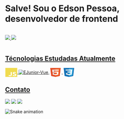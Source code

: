<h1>Salve! Sou o Edson Pessoa, desenvolvedor de frontend</h1><br>

<div>
  <a href="https://github.com/ejuniorpessoa">
  <img height="180em" src="https://github-readme-stats.vercel.app/api?username=ejuniorpessoa&show_icons=true&theme=midnight-purple&include_all_commits=true&count_private=true"/>
  <img height="180em" src="https://github-readme-stats.vercel.app/api/top-langs/?username=ejuniorpessoa&layout=compact&langs_count=7&theme=midnight-purple"/>
</div>
  
<div style="display: inline_block"><br>
   <h2> Técnologias Estudadas Atualmente </h2>
  <img align="center" alt="EJunior-JS" height="30" width="40" src="https://raw.githubusercontent.com/devicons/devicon/master/icons/javascript/javascript-plain.svg">    
  <img align="center" alt="EJunior-Vue" height="30" width="40"
src="https://cdn.jsdelivr.net/gh/devicons/devicon/icons/vuejs/vuejs-original.svg">   
  <img align="center" alt="EJunior-HTML" height="30" width="40" src="https://raw.githubusercontent.com/devicons/devicon/master/icons/html5/html5-original.svg">
  <img align="center" alt="EJunior-CSS" height="30" width="40" src="https://raw.githubusercontent.com/devicons/devicon/master/icons/css3/css3-original.svg">  
</div>
  
<div>
   <h2> Contato </h2>
 <a href="https://api.whatsapp.com/send?phone=5544997110856" target="_blank"><img src="https://img.shields.io/badge/WhatsApp-25D366?style=for-the-badge&logo=whatsapp&logoColor=white" target="_blank"></a>   
  <a href="https://www.linkedin.com/in/edson-pessoa-14179a171/" target="_blank"><img src="https://img.shields.io/badge/-LinkedIn-%230077B5?style=for-the-badge&logo=linkedin&logoColor=white" target="_blank"></a>
  <a href="mailto:ejunior.pessoa@gmail.com" target="_blank"><img src="https://img.shields.io/badge/Gmail-D14836?style=for-the-badge&logo=gmail&logoColor=white"></a>
  <br>
</div>
  

 ![Snake animation](https://github.com/ejuniorpessoa/ejuniorpessoa/blob/output/github-contribution-grid-snake.svg)
